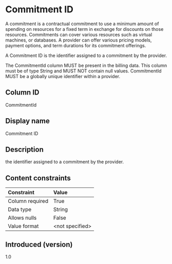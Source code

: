 # Commitment ID

A commitment is a contractual commitment to use a minimum amount of spending on resources for a fixed term in exchange for discounts on those resources. Commitments can cover various resources such as virtual machines, or databases. A provider can offer various pricing models, payment options, and term durations for its commitment offerings.

A Commitment ID is the identifier assigned to a commitment by the provider.

The CommitmentId column MUST be present in the billing data. This column must be of type String and MUST NOT contain null values. CommitmentId MUST be a globally unique identifier within a provider.

## Column ID

CommitmentId

## Display name

Commitment ID

## Description

the identifier assigned to a commitment by the provider.

## Content constraints

|    Constraint   |      Value      |
|:----------------|:----------------|
| Column required | True            |
| Data type       | String          |
| Allows nulls    | False            |
| Value format    | \<not specified> |

## Introduced (version)

1.0
